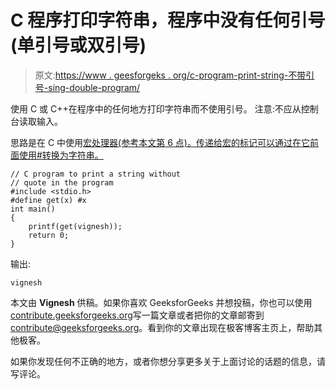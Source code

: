 # C 程序打印字符串，程序中没有任何引号(单引号或双引号)

> 原文:[https://www . geesforgeks . org/c-program-print-string-不带引号-sing-double-program/](https://www.geeksforgeeks.org/c-program-print-string-without-quote-singe-double-program/)

使用 C 或 C++在程序中的任何地方打印字符串而不使用引号。
注意:不应从控制台读取输入。

思路是在 C 中使用[宏处理器(参考本文第 6 点)。传递给宏的标记可以通过在它前面使用#转换为字符串。](https://www.geeksforgeeks.org/interesting-facts-preprocessors-c/)

```
// C program to print a string without 
// quote in the program
#include <stdio.h>
#define get(x) #x
int main()
{
    printf(get(vignesh));
    return 0;
}
```

输出:

```
vignesh

```

本文由 **Vignesh** 供稿。如果你喜欢 GeeksforGeeks 并想投稿，你也可以使用[contribute.geeksforgeeks.org](http://www.contribute.geeksforgeeks.org)写一篇文章或者把你的文章邮寄到 contribute@geeksforgeeks.org。看到你的文章出现在极客博客主页上，帮助其他极客。

如果你发现任何不正确的地方，或者你想分享更多关于上面讨论的话题的信息，请写评论。